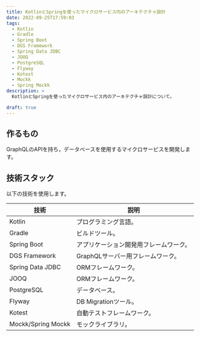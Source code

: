 ```yaml
---
title: KotlinとSpringを使ったマイクロサービス内のアーキテクチャ設計
date: 2022-09-25T17:59:03
tags:
  - Kotlin
  - Gradle
  - Spring Boot
  - DGS Framework
  - Spring Data JDBC
  - JOOQ
  - PostgreSQL
  - Flyway
  - Kotest
  - Mockk
  - Spring Mockk
description: >
  KotlinとSpringを使ったマイクロサービス内のアーキテクチャ設計について。

draft: true
---
```


## 作るもの

GraphQLのAPIを持ち，データベースを使用するマイクロサービスを開発します。

## 技術スタック

以下の技術を使用します。

| 技術 | 説明 |
| ---- | ---- |
| Kotlin | プログラミング言語。 |
| Gradle | ビルドツール。 |
| Spring Boot | アプリケーション開発用フレームワーク。 |
| DGS Framework | GraphQLサーバー用フレームワーク。 |
| Spring Data JDBC | ORMフレームワーク。 |
| JOOQ | ORMフレームワーク。 |
| PostgreSQL | データベース。 |
| Flyway | DB Migrationツール。 |
| Kotest | 自動テストフレームワーク。 |
| Mockk/Spring Mockk | モックライブラリ。 |
